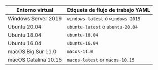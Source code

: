 | Entorno virtual      | Etiqueta de flujo de trabajo YAML |
| -------------------- | --------------------------------- |
| Windows Server 2019  | `windows-latest` o `windows-2019` |
| Ubuntu 20.04         | `ubuntu-latest` o `ubuntu-20.04`  |
| Ubuntu 18.04         | `ubuntu-18.04`                    |
| Ubuntu 16.04         | `ubuntu-16.04`                    |
| macOS Big Sur 11.0   | `macos-11.0`                      |
| macOS Catalina 10.15 | `macos-latest` or `macos-10.15`   |
